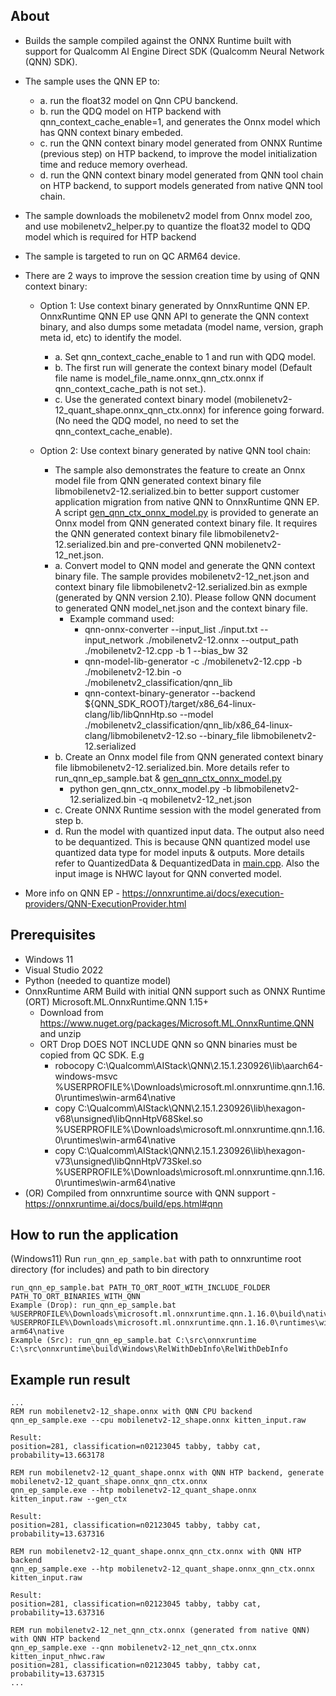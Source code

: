 ## About
- Builds the sample compiled against the ONNX Runtime built with support for Qualcomm AI Engine Direct SDK (Qualcomm Neural Network (QNN) SDK).
- The sample uses the QNN EP to:
  - a. run the float32 model on Qnn CPU banckend.
  - b. run the QDQ model on HTP backend with qnn_context_cache_enable=1, and generates the Onnx model which has QNN context binary embeded.
  - c. run the QNN context binary model generated from ONNX Runtime (previous step) on HTP backend, to improve the model initialization time and reduce memory overhead.
  - d. run the QNN context binary model generated from QNN tool chain on HTP backend, to support models generated from native QNN tool chain.
- The sample downloads the mobilenetv2 model from Onnx model zoo, and use mobilenetv2_helper.py to quantize the float32 model to QDQ model which is required for HTP backend
- The sample is targeted to run on QC ARM64 device.
- There are 2 ways to improve the session creation time by using of QNN context binary:
  - Option 1: Use context binary generated by OnnxRuntime QNN EP. OnnxRuntime QNN EP use QNN API to generate the QNN context binary, and also dumps some metadata (model name, version, graph meta id, etc) to identify the model.
    - a. Set qnn_context_cache_enable to 1 and run with QDQ model.
    - b. The first run will generate the context binary model (Default file name is model_file_name.onnx_qnn_ctx.onnx if qnn_context_cache_path is not set.).
    - c. Use the generated context binary model (mobilenetv2-12_quant_shape.onnx_qnn_ctx.onnx) for inference going forward. (No need the QDQ model, no need to set the qnn_context_cache_enable).
  
  - Option 2: Use context binary generated by native QNN tool chain:
    - The sample also demonstrates the feature to create an Onnx model file from QNN generated context binary file libmobilenetv2-12.serialized.bin to better support customer application migration from native QNN to OnnxRuntime QNN EP. A script [gen_qnn_ctx_onnx_model.py](https://github.com/microsoft/onnxruntime/tree/main/onnxruntime/python/tools/qnn/gen_qnn_ctx_onnx_model.py) is provided to generate an Onnx model from QNN generated context binary file. It requires the QNN generated context binary file libmobilenetv2-12.serialized.bin and pre-converted QNN mobilenetv2-12_net.json.
    - a. Convert model to QNN model and generate the QNN context binary file. The sample provides mobilenetv2-12_net.json and context binary file libmobilenetv2-12.serialized.bin as exmple (generated by QNN version 2.10). Please follow QNN document to generated QNN model_net.json and the context binary file.
      - Example command used:
        - qnn-onnx-converter --input_list ./input.txt --input_network ./mobilenetv2-12.onnx --output_path ./mobilenetv2-12.cpp -b 1 --bias_bw 32
        - qnn-model-lib-generator -c ./mobilenetv2-12.cpp -b ./mobilenetv2-12.bin -o ./mobilenetv2_classification/qnn_lib
        - qnn-context-binary-generator --backend ${QNN_SDK_ROOT}/target/x86_64-linux-clang/lib/libQnnHtp.so --model ./mobilenetv2_classification/qnn_lib/x86_64-linux-clang/libmobilenetv2-12.so --binary_file libmobilenetv2-12.serialized
    - b. Create an Onnx model file from QNN generated context binary file libmobilenetv2-12.serialized.bin. More details refer to run_qnn_ep_sample.bat & [gen_qnn_ctx_onnx_model.py](https://github.com/microsoft/onnxruntime/tree/main/onnxruntime/python/tools/qnn/gen_qnn_ctx_onnx_model.py)
	  - python gen_qnn_ctx_onnx_model.py -b libmobilenetv2-12.serialized.bin -q mobilenetv2-12_net.json
    - c. Create ONNX Runtime session with the model generated from step b.
	- d. Run the model with quantized input data. The output also need to be dequantized. This is because QNN quantized model use quantized data type for model inputs & outputs. More details refer to QuantizedData & DequantizedData in [main.cpp](https://github.com/microsoft/onnxruntime-inference-examples/blob/main/c_cxx/QNN_EP/mobilenetv2_classification/main.cpp). Also the input image is NHWC layout for QNN converted model.

- More info on QNN EP - https://onnxruntime.ai/docs/execution-providers/QNN-ExecutionProvider.html

## Prerequisites
- Windows 11
- Visual Studio 2022
- Python (needed to quantize model)
- OnnxRuntime ARM Build with initial QNN support such as ONNX Runtime (ORT) Microsoft.ML.OnnxRuntime.QNN 1.15+ 
  - Download from https://www.nuget.org/packages/Microsoft.ML.OnnxRuntime.QNN and unzip
  - ORT Drop DOES NOT INCLUDE QNN so QNN binaries must be copied from QC SDK. E.g
    - robocopy C:\Qualcomm\AIStack\QNN\2.15.1.230926\lib\aarch64-windows-msvc %USERPROFILE%\Downloads\microsoft.ml.onnxruntime.qnn.1.16.0\runtimes\win-arm64\native
    - copy C:\Qualcomm\AIStack\QNN\2.15.1.230926\lib\hexagon-v68\unsigned\libQnnHtpV68Skel.so %USERPROFILE%\Downloads\microsoft.ml.onnxruntime.qnn.1.16.0\runtimes\win-arm64\native
    - copy C:\Qualcomm\AIStack\QNN\2.15.1.230926\lib\hexagon-v73\unsigned\libQnnHtpV73Skel.so %USERPROFILE%\Downloads\microsoft.ml.onnxruntime.qnn.1.16.0\runtimes\win-arm64\native
- (OR) Compiled from onnxruntime source with QNN support - https://onnxruntime.ai/docs/build/eps.html#qnn

## How to run the application
(Windows11) Run ```run_qnn_ep_sample.bat``` with path to onnxruntime root directory (for includes) and path to bin directory
```
run_qnn_ep_sample.bat PATH_TO_ORT_ROOT_WITH_INCLUDE_FOLDER PATH_TO_ORT_BINARIES_WITH_QNN
Example (Drop): run_qnn_ep_sample.bat %USERPROFILE%\Downloads\microsoft.ml.onnxruntime.qnn.1.16.0\build\native %USERPROFILE%\Downloads\microsoft.ml.onnxruntime.qnn.1.16.0\runtimes\win-arm64\native
Example (Src): run_qnn_ep_sample.bat C:\src\onnxruntime C:\src\onnxruntime\build\Windows\RelWithDebInfo\RelWithDebInfo
```

## Example run result
```
...
REM run mobilenetv2-12_shape.onnx with QNN CPU backend
qnn_ep_sample.exe --cpu mobilenetv2-12_shape.onnx kitten_input.raw

Result:
position=281, classification=n02123045 tabby, tabby cat, probability=13.663178

REM run mobilenetv2-12_quant_shape.onnx with QNN HTP backend, generate mobilenetv2-12_quant_shape.onnx_qnn_ctx.onnx
qnn_ep_sample.exe --htp mobilenetv2-12_quant_shape.onnx kitten_input.raw --gen_ctx

Result:
position=281, classification=n02123045 tabby, tabby cat, probability=13.637316

REM run mobilenetv2-12_quant_shape.onnx_qnn_ctx.onnx with QNN HTP backend
qnn_ep_sample.exe --htp mobilenetv2-12_quant_shape.onnx_qnn_ctx.onnx kitten_input.raw

Result:
position=281, classification=n02123045 tabby, tabby cat, probability=13.637316

REM run mobilenetv2-12_net_qnn_ctx.onnx (generated from native QNN) with QNN HTP backend
qnn_ep_sample.exe --qnn mobilenetv2-12_net_qnn_ctx.onnx kitten_input_nhwc.raw
position=281, classification=n02123045 tabby, tabby cat, probability=13.637315
...
```
